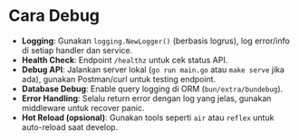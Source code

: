 # Cara Debug

- **Logging**: Gunakan `logging.NewLogger()` (berbasis logrus), log error/info di setiap handler dan service.
- **Health Check**: Endpoint `/healthz` untuk cek status API.
- **Debug API**: Jalankan server lokal (`go run main.go` atau `make serve` jika ada), gunakan Postman/curl untuk testing endpoint.
- **Database Debug**: Enable query logging di ORM (`bun/extra/bundebug`).
- **Error Handling**: Selalu return error dengan log yang jelas, gunakan middleware untuk recover panic.
- **Hot Reload (opsional)**: Gunakan tools seperti `air` atau `reflex` untuk auto-reload saat develop.

